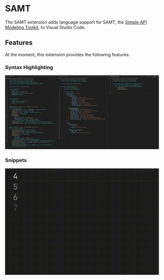 # SAMT

The SAMT extension adds language support for SAMT, the [Simple API Modeling Toolkit](https://github.com/samtkit/core), to Visual Studio Code.

## Features

At the moment, this extension provides the following features:

### Syntax Highlighting

![Syntax Highlighting](images/syntax-highliting.png)

### Snippets

![Snippets](images/snippets.gif)
